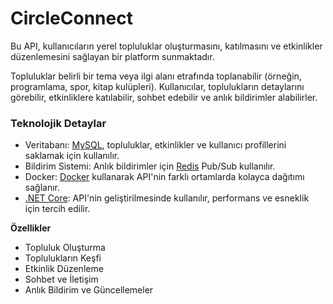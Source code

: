# CircleConnect

Bu API, kullanıcıların yerel topluluklar oluşturmasını, katılmasını ve etkinlikler düzenlemesini sağlayan bir platform sunmaktadır. 

Topluluklar belirli bir tema veya ilgi alanı etrafında toplanabilir (örneğin, programlama, spor, kitap kulüpleri). Kullanıcılar, toplulukların detaylarını görebilir, etkinliklere katılabilir, sohbet edebilir ve anlık bildirimler alabilirler.

### Teknolojik Detaylar
-	Veritabanı: <a href="https://www.mysql.com/">MySQL</a>, topluluklar, etkinlikler ve kullanıcı profillerini saklamak için kullanılır.
-	Bildirim Sistemi: Anlık bildirimler için <a href="https://redis.io/">Redis</a> Pub/Sub kullanılır.
-	Docker: <a href="https://www.docker.com/">Docker</a> kullanarak API'nin farklı ortamlarda kolayca dağıtımı sağlanır.
-	<a href="https://dotnet.microsoft.com/en-us/">.NET Core</a>: API'nin geliştirilmesinde kullanılır, performans ve esneklik için tercih edilir.

**Özellikler**
- Topluluk Oluşturma
- Toplulukların Keşfi
- Etkinlik Düzenleme
- Sohbet ve İletişim
- Anlık Bildirim ve Güncellemeler

